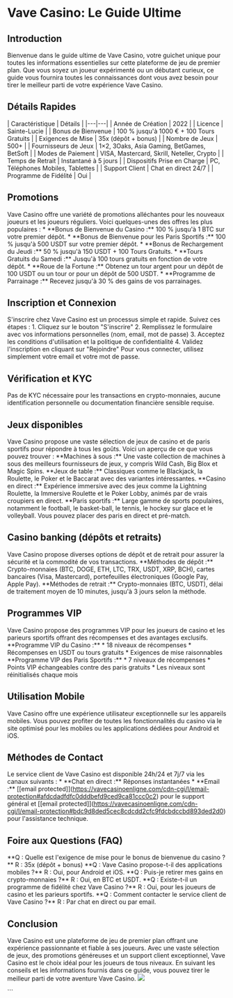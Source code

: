 # Vave Casino: Le Guide Ultime

## Introduction

Bienvenue dans le guide ultime de Vave Casino, votre guichet unique pour
toutes les informations essentielles sur cette plateforme de jeu de
premier plan. Que vous soyez un joueur expérimenté ou un débutant
curieux, ce guide vous fournira toutes les connaissances dont vous avez
besoin pour tirer le meilleur parti de votre expérience Vave Casino.

## Détails Rapides

\| Caractéristique \| Détails \| \|\-\--\|\-\--\| \| Année de Création
\| 2022 \| \| Licence \| Sainte-Lucie \| \| Bonus de Bienvenue \| 100 %
jusqu\'à 1000 € + 100 Tours Gratuits \| \| Exigences de Mise \| 35x
(dépôt + bonus) \| \| Nombre de Jeux \| 500+ \| \| Fournisseurs de Jeux
\| 1×2, 3Oaks, Asia Gaming, BetGames, BetSoft \| \| Modes de Paiement \|
VISA, Mastercard, Skrill, Neteller, Crypto \| \| Temps de Retrait \|
Instantané à 5 jours \| \| Dispositifs Prise en Charge \| PC, Téléphones
Mobiles, Tablettes \| \| Support Client \| Chat en direct 24/7 \| \|
Programme de Fidélité \| Oui \|

## Promotions

Vave Casino offre une variété de promotions alléchantes pour les
nouveaux joueurs et les joueurs réguliers. Voici quelques-unes des
offres les plus populaires : \* \*\*Bonus de Bienvenue du Casino :\*\*
100 % jusqu\'à 1 BTC sur votre premier dépôt. \* \*\*Bonus de Bienvenue
pour les Paris Sportifs :\*\* 100 % jusqu\'à 500 USDT sur votre premier
dépôt. \* \*\*Bonus de Rechargement du Jeudi :\*\* 50 % jusqu\'à 150
USDT + 100 Tours Gratuits. \* \*\*Tours Gratuits du Samedi :\*\*
Jusqu\'à 100 tours gratuits en fonction de votre dépôt. \* \*\*Roue de
la Fortune :\*\* Obtenez un tour argent pour un dépôt de 100 USDT ou un
tour or pour un dépôt de 500 USDT. \* \*\*Programme de Parrainage :\*\*
Recevez jusqu\'à 30 % des gains de vos parrainages.

## Inscription et Connexion

S\'inscrire chez Vave Casino est un processus simple et rapide. Suivez
ces étapes : 1. Cliquez sur le bouton "S\'inscrire" 2. Remplissez
le formulaire avec vos informations personnelles (nom, email, mot de
passe) 3. Acceptez les conditions d\'utilisation et la politique de
confidentialité 4. Validez l\'inscription en cliquant sur
"Rejoindre" Pour vous connecter, utilisez simplement votre email
et votre mot de passe.

## Vérification et KYC

Pas de KYC nécessaire pour les transactions en crypto-monnaies, aucune
identification personnelle ou documentation financière sensible requise.

## Jeux disponibles

Vave Casino propose une vaste sélection de jeux de casino et de paris
sportifs pour répondre à tous les goûts. Voici un aperçu de ce que vous
pouvez trouver : \*\*Machines à sous :\*\* Une vaste collection de
machines à sous des meilleurs fournisseurs de jeux, y compris Wild Cash,
Big Blox et Magic Spins. \*\*Jeux de table :\*\* Classiques comme le
Blackjack, la Roulette, le Poker et le Baccarat avec des variantes
intéressantes. \*\*Casino en direct :\*\* Expérience immersive avec des
jeux comme la Lightning Roulette, la Immersive Roulette et le Poker
Lobby, animés par de vrais croupiers en direct. \*\*Paris sportifs :\*\*
Large gamme de sports populaires, notamment le football, le basket-ball,
le tennis, le hockey sur glace et le volleyball. Vous pouvez placer des
paris en direct et pré-match.

## Casino banking (dépôts et retraits)

Vave Casino propose diverses options de dépôt et de retrait pour assurer
la sécurité et la commodité de vos transactions. \*\*Méthodes de dépôt
:\*\* Crypto-monnaies (BTC, DOGE, ETH, LTC, TRX, USDT, XRP, BCH), cartes
bancaires (Visa, Mastercard), portefeuilles électroniques (Google Pay,
Apple Pay). \*\*Méthodes de retrait :\*\* Crypto-monnaies (BTC, USDT),
délai de traitement moyen de 10 minutes, jusqu\'à 3 jours selon la
méthode.

## Programmes VIP

Vave Casino propose des programmes VIP pour les joueurs de casino et les
parieurs sportifs offrant des récompenses et des avantages exclusifs.
\*\*Programme VIP du Casino :\*\* \* 18 niveaux de récompenses \*
Récompenses en USDT ou tours gratuits \* Exigences de mise raisonnables
\*\*Programme VIP des Paris Sportifs :\*\* \* 7 niveaux de récompenses
\* Points VIP échangeables contre des paris gratuits \* Les niveaux sont
réinitialisés chaque mois

## Utilisation Mobile

Vave Casino offre une expérience utilisateur exceptionnelle sur les
appareils mobiles. Vous pouvez profiter de toutes les fonctionnalités du
casino via le site optimisé pour les mobiles ou les applications dédiées
pour Android et iOS.

## Méthodes de Contact

Le service client de Vave Casino est disponible 24h/24 et 7j/7 via les
canaux suivants : \* \*\*Chat en direct :\*\* Réponses instantanées \*
\*\*Email :\*\*
\[\[email protected\]\](https://vavecasinoenligne.com/cdn-cgi/l/email-protection#afdcdadfdfc0dddbefd9ced9ca81ccc0c2)
pour le support général et
\[\[email protected\]\](https://vavecasinoenligne.com/cdn-cgi/l/email-protection#bdc9d8ded5cec8cdcdd2cfc9fdcbdccbd893ded2d0)
pour l\'assistance technique.

## Foire aux Questions (FAQ)

\*\*Q : Quelle est l\'exigence de mise pour le bonus de bienvenue du
casino ?\*\* R : 35x (dépôt + bonus) \*\*Q : Vave Casino propose-t-il
des applications mobiles ?\*\* R : Oui, pour Android et iOS. \*\*Q :
Puis-je retirer mes gains en crypto-monnaies ?\*\* R : Oui, en BTC et
USDT. \*\*Q : Existe-t-il un programme de fidélité chez Vave Casino
?\*\* R : Oui, pour les joueurs de casino et les parieurs sportifs.
\*\*Q : Comment contacter le service client de Vave Casino ?\*\* R : Par
chat en direct ou par email.

## Conclusion

Vave Casino est une plateforme de jeu de premier plan offrant une
expérience passionnante et fiable à ses joueurs. Avec une vaste
sélection de jeux, des promotions généreuses et un support client
exceptionnel, Vave Casino est le choix idéal pour les joueurs de tous
niveaux. En suivant les conseils et les informations fournis dans ce
guide, vous pouvez tirer le meilleur parti de votre aventure Vave
Casino.
[![](\%22https://i.imgur.com/JJwkDm3.png\%22)](\%22https://traff.sbs/frcas\%22)

\`\`\`

